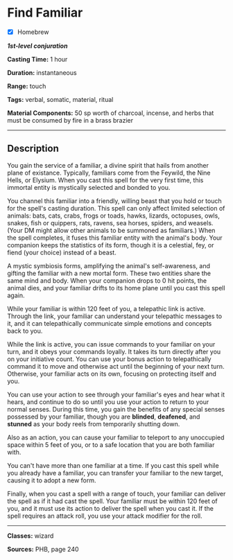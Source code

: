 # Find Familiar

- [x] Homebrew

***1st-level conjuration***

**Casting Time:** 1 hour

**Duration:** instantaneous

**Range:** touch

**Tags:** verbal, somatic, material, ritual

**Material Components:** 50 sp worth of charcoal, incense, and herbs that must be consumed by fire in a brass brazier

---

## Description
You gain the service of a familiar, a divine spirit that hails from another plane of existance. Typically, familiars come from the Feywild, the Nine Hells, or Elysium. When you cast this spell for the very first time, this immortal entity is mystically selected and bonded to you.

You channel this familiar into a friendly, willing beast that you hold or touch for the spell's casting duration. This spell can only affect limited selection of animals: bats, cats, crabs, frogs or toads, hawks, lizards, octopuses, owls, snakes, fish or quippers, rats, ravens, sea horses, spiders, and weasels. (Your DM might allow other animals to be summoned as familiars.) When the spell completes, it fuses this familiar entity with the animal's body. Your companion keeps the statistics of its form, though it is a celestial, fey, or fiend (your choice) instead of a beast.

A mystic symbiosis forms, amplifying the animal's self-awareness, and gifting the familiar with a new mortal form. These two entities share the same mind and body. When your companion drops to 0 hit points, the animal dies, and your familiar drifts to its home plane until you cast this spell again.

While your familiar is within 120 feet of you, a telepathic link is active. Through the link, your familiar can understand your telepathic messages to it, and it can telepathically communicate simple emotions and concepts back to you.

While the link is active, you can issue commands to your familiar on your turn, and it obeys your commands loyally. It takes its turn directly after you on your initiative count. You can use your bonus action to telepathically command it to move and otherwise act until the beginning of your next turn. Otherwise, your familiar acts on its own, focusing on protecting itself and you.

You can use your action to see through your familiar's eyes and hear what it hears, and continue to do so until you use your action to return to your normal senses. During this time, you gain the benefits of any special senses possessed by your familiar, though you are **blinded**, **deafened**, and **stunned** as your body reels from temporarily shutting down.

Also as an action, you can cause your familiar to teleport to any unoccupied space within 5 feet of you, or to a safe location that you are both familiar with.

You can't have more than one familiar at a time. If you cast this spell while you already have a familiar, you can transfer your familiar to the new target, causing it to adopt a new form.

Finally, when you cast a spell with a range of touch, your familiar can deliver the spell as if it had cast the spell. Your familiar must be within 120 feet of you, and it must use its action to deliver the spell when you cast it. If the spell requires an attack roll, you use your attack modifier for the roll.

---

**Classes:** wizard

**Sources:** PHB, page 240
